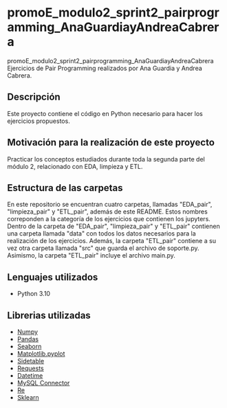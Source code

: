 # promoE_modulo2_sprint2_pairprogramming_AnaGuardiayAndreaCabrera
promoE_modulo2_sprint2_pairprogramming_AnaGuardiayAndreaCabrera
Ejercicios de Pair Programming realizados por Ana Guardia y Andrea Cabrera.
## Descripción
Este proyecto contiene el código en Python necesario para hacer los ejercicios propuestos.

## Motivación para la realización de este proyecto
Practicar los conceptos estudiados durante toda la segunda parte del módulo 2, relacionado con EDA, limpieza y ETL.

## Estructura de las carpetas
En este repositorio se encuentran cuatro carpetas, llamadas "EDA_pair", "limpieza_pair" y "ETL_pair", además de este README. Estos nombres correponden a la categoría de los ejercicios que contienen los jupyters. Dentro de la carpeta de "EDA_pair", "limpieza_pair" y "ETL_pair" contienen una carpeta llamada "data" con todos los datos necesarios para la realización de los ejercicios. Además, la carpeta "ETL_pair" contiene a su vez otra carpeta llamada "src" que guarda el archivo de soporte.py. Asimismo, la carpeta "ETL_pair" incluye el archivo main.py.

## Lenguajes utilizados
- Python 3.10

## Librerias utilizadas
* [Numpy](https://numpy.org/)
* [Pandas](https://pandas.pydata.org/)
* [Seaborn](https://seaborn.pydata.org/)
* [Matplotlib.pyplot](https://matplotlib.org/3.5.3/api/_as_gen/matplotlib.pyplot.html)
* [Sidetable](https://pypi.org/project/sidetable/)
* [Requests](https://pypi.org/project/requests/)
* [Datetime](https://docs.python.org/3/library/datetime.html)
* [MySQL Connector](https://dev.mysql.com/doc/connector-python/en/)
* [Re](https://docs.python.org/3.10/library/re.html)
* [Sklearn](https://scikit-learn.org/stable/)
